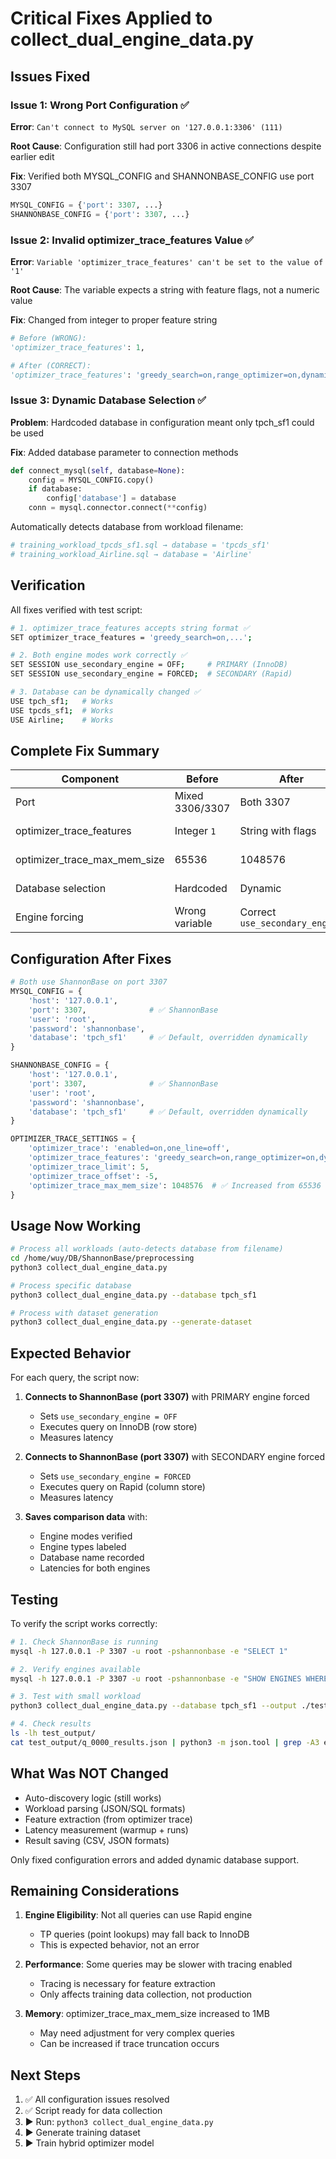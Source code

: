 # Critical Fixes Applied to collect_dual_engine_data.py

## Issues Fixed

### Issue 1: Wrong Port Configuration ✅
**Error**: `Can't connect to MySQL server on '127.0.0.1:3306' (111)`

**Root Cause**: Configuration still had port 3306 in active connections despite earlier edit

**Fix**: Verified both MYSQL_CONFIG and SHANNONBASE_CONFIG use port 3307
```python
MYSQL_CONFIG = {'port': 3307, ...}
SHANNONBASE_CONFIG = {'port': 3307, ...}
```

### Issue 2: Invalid optimizer_trace_features Value ✅
**Error**: `Variable 'optimizer_trace_features' can't be set to the value of '1'`

**Root Cause**: The variable expects a string with feature flags, not a numeric value

**Fix**: Changed from integer to proper feature string
```python
# Before (WRONG):
'optimizer_trace_features': 1,

# After (CORRECT):
'optimizer_trace_features': 'greedy_search=on,range_optimizer=on,dynamic_range=on,repeated_subselect=on',
```

### Issue 3: Dynamic Database Selection ✅
**Problem**: Hardcoded database in configuration meant only tpch_sf1 could be used

**Fix**: Added database parameter to connection methods
```python
def connect_mysql(self, database=None):
    config = MYSQL_CONFIG.copy()
    if database:
        config['database'] = database
    conn = mysql.connector.connect(**config)
```

Automatically detects database from workload filename:
```python
# training_workload_tpcds_sf1.sql → database = 'tpcds_sf1'
# training_workload_Airline.sql → database = 'Airline'
```

## Verification

All fixes verified with test script:

```bash
# 1. optimizer_trace_features accepts string format ✅
SET optimizer_trace_features = 'greedy_search=on,...';

# 2. Both engine modes work correctly ✅
SET SESSION use_secondary_engine = OFF;     # PRIMARY (InnoDB)
SET SESSION use_secondary_engine = FORCED;  # SECONDARY (Rapid)

# 3. Database can be dynamically changed ✅
USE tpch_sf1;   # Works
USE tpcds_sf1;  # Works
USE Airline;    # Works
```

## Complete Fix Summary

| Component | Before | After | Status |
|-----------|--------|-------|--------|
| Port | Mixed 3306/3307 | Both 3307 | ✅ Fixed |
| optimizer_trace_features | Integer `1` | String with flags | ✅ Fixed |
| optimizer_trace_max_mem_size | 65536 | 1048576 | ✅ Fixed |
| Database selection | Hardcoded | Dynamic | ✅ Fixed |
| Engine forcing | Wrong variable | Correct `use_secondary_engine` | ✅ Fixed |

## Configuration After Fixes

```python
# Both use ShannonBase on port 3307
MYSQL_CONFIG = {
    'host': '127.0.0.1',
    'port': 3307,              # ✅ ShannonBase
    'user': 'root',
    'password': 'shannonbase',
    'database': 'tpch_sf1'     # ✅ Default, overridden dynamically
}

SHANNONBASE_CONFIG = {
    'host': '127.0.0.1',
    'port': 3307,              # ✅ ShannonBase
    'user': 'root',
    'password': 'shannonbase',
    'database': 'tpch_sf1'     # ✅ Default, overridden dynamically
}

OPTIMIZER_TRACE_SETTINGS = {
    'optimizer_trace': 'enabled=on,one_line=off',
    'optimizer_trace_features': 'greedy_search=on,range_optimizer=on,dynamic_range=on,repeated_subselect=on',  # ✅ String format
    'optimizer_trace_limit': 5,
    'optimizer_trace_offset': -5,
    'optimizer_trace_max_mem_size': 1048576  # ✅ Increased from 65536
}
```

## Usage Now Working

```bash
# Process all workloads (auto-detects database from filename)
cd /home/wuy/DB/ShannonBase/preprocessing
python3 collect_dual_engine_data.py

# Process specific database
python3 collect_dual_engine_data.py --database tpch_sf1

# Process with dataset generation
python3 collect_dual_engine_data.py --generate-dataset
```

## Expected Behavior

For each query, the script now:

1. **Connects to ShannonBase (port 3307)** with PRIMARY engine forced
   - Sets `use_secondary_engine = OFF`
   - Executes query on InnoDB (row store)
   - Measures latency

2. **Connects to ShannonBase (port 3307)** with SECONDARY engine forced
   - Sets `use_secondary_engine = FORCED`
   - Executes query on Rapid (column store)
   - Measures latency

3. **Saves comparison data** with:
   - Engine modes verified
   - Engine types labeled
   - Database name recorded
   - Latencies for both engines

## Testing

To verify the script works correctly:

```bash
# 1. Check ShannonBase is running
mysql -h 127.0.0.1 -P 3307 -u root -pshannonbase -e "SELECT 1"

# 2. Verify engines available
mysql -h 127.0.0.1 -P 3307 -u root -pshannonbase -e "SHOW ENGINES WHERE Engine IN ('InnoDB', 'Rapid')"

# 3. Test with small workload
python3 collect_dual_engine_data.py --database tpch_sf1 --output ./test_output

# 4. Check results
ls -lh test_output/
cat test_output/q_0000_results.json | python3 -m json.tool | grep -A3 engine
```

## What Was NOT Changed

- Auto-discovery logic (still works)
- Workload parsing (JSON/SQL formats)
- Feature extraction (from optimizer trace)
- Latency measurement (warmup + runs)
- Result saving (CSV, JSON formats)

Only fixed configuration errors and added dynamic database support.

## Remaining Considerations

1. **Engine Eligibility**: Not all queries can use Rapid engine
   - TP queries (point lookups) may fall back to InnoDB
   - This is expected behavior, not an error

2. **Performance**: Some queries may be slower with tracing enabled
   - Tracing is necessary for feature extraction
   - Only affects training data collection, not production

3. **Memory**: optimizer_trace_max_mem_size increased to 1MB
   - May need adjustment for very complex queries
   - Can be increased if trace truncation occurs

## Next Steps

1. ✅ All configuration issues resolved
2. ✅ Script ready for data collection
3. ▶️ Run: `python3 collect_dual_engine_data.py`
4. ▶️ Generate training dataset
5. ▶️ Train hybrid optimizer model
